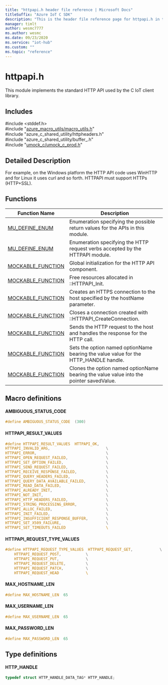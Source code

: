 ```yaml
---                             
title: "httpapi.h header file reference | Microsoft Docs" 
titleSuffix: "Azure IoT C SDK"            
description: "This is the header file reference page for httpapi.h in the Azure IoT C SDK. This SDK is used with Azure IoT Hub and Azure IoT Hub Device Provisioning Service"            
manager: timlt                 
author: wesmc7777              
ms.author: wesmc               
ms.date: 09/23/2020                    
ms.service: "iot-hub"             
ms.custom: ""                
ms.topic: "reference"        
---                            
```


# httpapi.h 

This module implements the standard HTTP API used by the C IoT client library.

## Includes

\#include <stddef.h>  
\#include "[azure_macro_utils/macro_utils.h](macro-utils-h.md)"  
\#include "azure_c_shared_utility/httpheaders.h"  
\#include "azure_c_shared_utility/buffer_.h"  
\#include "[umock_c/umock_c_prod.h](umock-c-prod-h.md)"  

## Detailed Description

For example, on the Windows platform the HTTP API code uses WinHTTP and for Linux it uses curl and so forth. HTTPAPI must support HTTPs (HTTP+SSL).

## Functions

Function Name                  | Description                                
--------------------------------|---------------------------------------------
[MU_DEFINE_ENUM](./httpapi-h/mu-define-enum.md)            | Enumeration specifying the possible return values for the APIs in this module.
[MU_DEFINE_ENUM](./httpapi-h/mu-define-enum.md)            | Enumeration specifying the HTTP request verbs accepted by the HTTPAPI module.
[MOCKABLE_FUNCTION](./httpapi-h/mockable-function.md)            | Global initialization for the HTTP API component.
[MOCKABLE_FUNCTION](./httpapi-h/mockable-function.md)            | Free resources allocated in ::HTTPAPI_Init.
[MOCKABLE_FUNCTION](./httpapi-h/mockable-function.md)            | Creates an HTTPS connection to the host specified by the hostName parameter.
[MOCKABLE_FUNCTION](./httpapi-h/mockable-function.md)            | Closes a connection created with ::HTTPAPI_CreateConnection.
[MOCKABLE_FUNCTION](./httpapi-h/mockable-function.md)            | Sends the HTTP request to the host and handles the response for the HTTP call.
[MOCKABLE_FUNCTION](./httpapi-h/mockable-function.md)            | Sets the option named optionName bearing the value value for the HTTP_HANDLE handle.
[MOCKABLE_FUNCTION](./httpapi-h/mockable-function.md)            | Clones the option named optionName bearing the value value into the pointer savedValue.

## Macro definitions

#### AMBIGUOUS_STATUS_CODE

```C
#define AMBIGUOUS_STATUS_CODE  (300) 
```

#### HTTPAPI_RESULT_VALUES

```C
#define HTTPAPI_RESULT_VALUES  HTTPAPI_OK,                                  \
HTTPAPI_INVALID_ARG,                         \
HTTPAPI_ERROR,                               \
HTTPAPI_OPEN_REQUEST_FAILED,                 \
HTTPAPI_SET_OPTION_FAILED,                   \
HTTPAPI_SEND_REQUEST_FAILED,                 \
HTTPAPI_RECEIVE_RESPONSE_FAILED,             \
HTTPAPI_QUERY_HEADERS_FAILED,                \
HTTPAPI_QUERY_DATA_AVAILABLE_FAILED,         \
HTTPAPI_READ_DATA_FAILED,                    \
HTTPAPI_ALREADY_INIT,                        \
HTTPAPI_NOT_INIT,                            \
HTTPAPI_HTTP_HEADERS_FAILED,                 \
HTTPAPI_STRING_PROCESSING_ERROR,             \
HTTPAPI_ALLOC_FAILED,                        \
HTTPAPI_INIT_FAILED,                         \
HTTPAPI_INSUFFICIENT_RESPONSE_BUFFER,        \
HTTPAPI_SET_X509_FAILURE,                    \
HTTPAPI_SET_TIMEOUTS_FAILED                  \ 
```

#### HTTPAPI_REQUEST_TYPE_VALUES

```C
#define HTTPAPI_REQUEST_TYPE_VALUES  HTTPAPI_REQUEST_GET,            \
    HTTPAPI_REQUEST_POST,           \
    HTTPAPI_REQUEST_PUT,            \
    HTTPAPI_REQUEST_DELETE,         \
    HTTPAPI_REQUEST_PATCH,          \
    HTTPAPI_REQUEST_HEAD            \ 
```

#### MAX_HOSTNAME_LEN

```C
#define MAX_HOSTNAME_LEN  65 
```

#### MAX_USERNAME_LEN

```C
#define MAX_USERNAME_LEN  65 
```

#### MAX_PASSWORD_LEN

```C
#define MAX_PASSWORD_LEN  65 
```

## Type definitions

#### HTTP_HANDLE

```C
typedef struct HTTP_HANDLE_DATA_TAG* HTTP_HANDLE;
```

